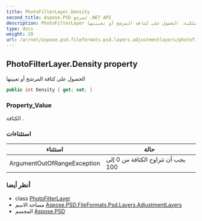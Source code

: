 ```yaml
---
title: PhotoFilterLayer.Density
second_title: Aspose.PSD لمرجع .NET API
description: PhotoFilterLayer ملكية. الحصول على كثافة المرشح أو تعيينها
type: docs
weight: 20
url: /ar/net/aspose.psd.fileformats.psd.layers.adjustmentlayers/photofilterlayer/density/
---
```

## PhotoFilterLayer.Density property

الحصول على كثافة المرشح أو تعيينها

```csharp
public int Density { get; set; }
```

### Property_Value

الكثافة .

### استثناءات

| استثناء | حالة |
| --- | --- |
| ArgumentOutOfRangeException | يجب أن تتراوح الكثافة من 0 إلى 100 |

### أنظر أيضا

* class [PhotoFilterLayer](../)
* مساحة الاسم [Aspose.PSD.FileFormats.Psd.Layers.AdjustmentLayers](../../photofilterlayer/)
* المجسم [Aspose.PSD](../../../)


